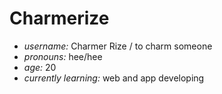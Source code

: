 # **Charmerize**
- *username:* Charmer Rize / to charm someone
- *pronouns:* hee/hee
- *age:* 20
- *currently learning:* web and app developing
